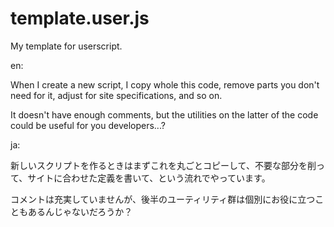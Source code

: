 # template.user.js
My template for userscript.

en:

When I create a new script, I copy whole this code, remove parts you don't need for it, adjust for site specifications, and so on.

It doesn't have enough comments, but the utilities on the latter of the code could be useful for you developers...?


ja:

新しいスクリプトを作るときはまずこれを丸ごとコピーして、不要な部分を削って、サイトに合わせた定義を書いて、という流れでやっています。

コメントは充実していませんが、後半のユーティリティ群は個別にお役に立つこともあるんじゃないだろうか？
